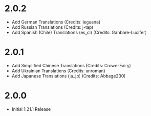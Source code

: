 # 2.0.2
- Add German Translations (Credits: ieguana)
- Add Russian Translations (Credits: j-tap)
- Add Spanish (Chile) Translations (es_cl) (Credits: Ganbare-Lucifer)

# 2.0.1
- Add Simplified Chinese Translations (Credits: Crown-Fairy)
- Add Ukrainian Translations (Credits: unroman)
- Add Japanese Translations (ja_jp) (Credits: Abbage230)

# 2.0.0
- Initial 1.21.1 Release